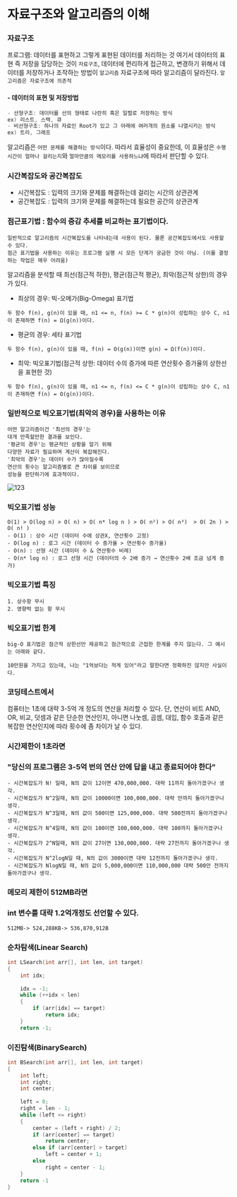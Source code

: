 # 자료구조와 알고리즘의 이해
### 자료구조 
프로그램: 데이터를 표현하고 그렇게 표현된 데이터를 처리하는 것
여기서 데이터의 표현 즉 저장을 담당하는 것이 `자료구조`, 데이터에 편리하게 접근하고, 변경하기 위해서 데이터를 저장하거나 조작하는 방법이 `알고리즘`
자료구조에 따라 알고리즘이 달라진다. `알고리즘은 자료구조에 의존적`

#### - 데이터의 표현 및 저장방법
```c
- 선형구조: 데이터를 선의 형태로 나란히 혹은 일렬로 저장하는 방식
ex) 리스트, 스택, 큐
- 비선형구조: 하나의 자료인 Root가 있고 그 아래에 여러개의 원소를 나열시키는 방식
ex) 트리, 그래프
```

알고리즘은 `어떤 문제를 해결하는 방식`이다. 따라서 효율성이 중요한데, 이 효율성은 `수행시간이 얼마나 걸리는지`와 `얼마만큼의 메모리를 사용하느냐`에 따라서 판단할 수 있다.
### 시간복잡도와 공간복잡도
- 시간복잡도 : 입력의 크기와 문제를 해결하는데 걸리는 시간의 상관관계
- 공간복잡도 : 입력의 크기와 문제를 해결하는데 필요한 공간의 상관관계

### 점근표기법 : 함수의 증감 추세를 비교하는 표기법이다.
```
일반적으로 알고리즘의 시간복잡도를 나타내는데 사용이 된다. 물론 공간복잡도에서도 사용할 수 있다.
점근 표기법을 사용하는 이유는 프로그램 실행 시 모든 단계가 궁금한 것이 아님. (이를 결정하는 작업은 매우 어려움)
```
알고리즘을 분석할 때 최선(점근적 하한), 평균(점근적 평균), 최악(점근적 상한)의 경우가 있다.
- 최상의 경우: 빅-오메가(Big-Omega) 표기법
```
두 함수 f(n), g(n)이 있을 때, n1 <= n, f(n) >= C * g(n)이 성립하는 상수 C, n1이 존재하면 f(n) = Ω(g(n))이다.
```

- 평균의 경우: 세타 표기법
```
두 함수 f(n), g(n)이 있을 때, f(n) = O(g(n))이면 g(n) = Ω(f(n))이다.
```

- 최악: 빅오표기법(점근적 상한: 데이터 수의 증가에 따른 연산횟수 증가율의 상한선을 표현한 것)
```
두 함수 f(n), g(n)이 있을 때, n1 <= n, f(n) <= C * g(n)이 성립하는 상수 C, n1이 존재하면 f(n) = O(g(n))이다.
```

### 일반적으로 빅오표기법(최악의 경우)을 사용하는 이유
```
어떤 알고리즘이건 '최선의 경우'는 
대개 만족할만한 결과를 보인다.
'평균의 경우'는 평균적인 상황을 알기 위해 
다양한 자료가 필요하며 계산이 복잡해진다. 
'최악의 경우'는 데이터 수가 많아질수록 
연산의 횟수는 알고리즘별로 큰 차이를 보이므로 
성능을 판단하기에 효과적이다.
```

![123](https://user-images.githubusercontent.com/67992469/142136148-ca1c7b26-6d6c-4919-aeec-aa0afc900024.png)

### 빅오표기법 성능
```
O(1) > O(log n) > O( n) > O( n* log n ) > O( n²) > O( n³)  > O( 2n ) > O( n! )
- O(1) : 상수 시간 (데이터 수에 상관X, 연산횟수 고정)
- O(log n) : 로그 시간 (데이터 수 증가율 > 연산횟수 증가율)
- O(n) : 선형 시간 (데이터 수 & 연산횟수 비례)
- O(n* log n) : 로그 선형 시간 (데이터의 수 2배 증가 → 연산횟수 2배 조금 넘게 증가)	
```

### 빅오표기법 특징
```
1. 상수항 무시
2. 영향력 없는 항 무시
```

### 빅오표기법 한계
```
big-O 표기법은 점근적 상한선만 제공하고 점근적으로 근접한 한계를 주지 않는다. 그 예시는 아래와 같다.

10만원을 가지고 있는데, 나는 "1억보다는 적게 있어"라고 말한다면 정확하진 않지만 사실이다.
```

### 코딩테스트에서
컴퓨터는 1초에 대략 3-5억 개 정도의 연산을 처리할 수 있다. 단, 연산이 비트 AND, OR, 비교, 덧셈과 같은 단순한 연산인지,  아니면 나눗셈, 곱셈, 대입, 함수 호출과 같은 복잡한 연산인지에 따라 횟수에 좀 차이가 날 수 있다.

### 시간제한이 1초라면  
### "당신의 프로그램은 3-5억 번의 연산 안에 답을 내고 종료되어야 한다"
```
- 시간복잡도가 N! 일때, N의 값이 12이면 470,000,000. 대략 11까지 돌아가겠구나 생각.
- 시간복잡도가 N^2일때, N의 값이 10000이면 100,000,000. 대략 만까지 돌아가겠구나 생각.
- 시간복잡도가 N^3일때, N의 값이 500이면 125,000,000. 대략 500전까지 돌아가겠구나 생각.
- 시간복잡도가 N^4일때, N의 값이 100이면 100,000,000. 대략 100까지 돌아가겠구나 생각.
- 시간복잡도가 2^N일때, N의 값이 27이면 130,000,000. 대략 27전까지 돌아가겠구나 생각.
- 시간복잡도가 N^2logN일 때, N의 값이 3000이면 대략 12전까지 돌아가겠구나 생각.
- 시간복잡도가 NlogN일 때, N의 값이 5,000,000이면 110,000,000 대략 500만 전까지 돌아가겠구나 생각.
```

### 메모리 제한이 512MB라면 
### int 변수를 대략 1.2억개정도 선언할 수 있다.
```
512MB-> 524,288KB-> 536,870,912B
```

### 순차탐색(Linear Search)
```c
int LSearch(int arr[], int len, int target)
{
    int idx;
    
    idx = -1;
    while (++idx < len)
    {
        if (arr[idx] == target)
            return idx;
    }
    return -1;
```

### 이진탐색(BinarySearch)
```c
int BSearch(int arr[], int len, int target)
{
    int left;
    int right;
    int center;
    
    left = 0;
    right = len - 1;
    while (left <= right)
    {
        center = (left + right) / 2;
        if (arr[center] == target)
            return center;
        else if (arr[center] > target)
            left = center + 1;
        else
            right = center - 1;
    }
    return -1
}
